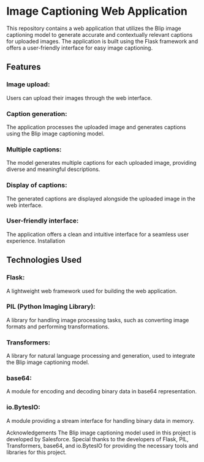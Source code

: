 # Image Captioning Web Application

This repository contains a web application that utilizes the Blip image captioning model to generate accurate and contextually relevant captions for uploaded images. The application is built using the Flask framework and offers a user-friendly interface for easy image captioning.

## Features

### Image upload:
Users can upload their images through the web interface.
### Caption generation:
The application processes the uploaded image and generates captions using the Blip image captioning model.
### Multiple captions: 
The model generates multiple captions for each uploaded image, providing diverse and meaningful descriptions.
### Display of captions:
The generated captions are displayed alongside the uploaded image in the web interface.
### User-friendly interface:
The application offers a clean and intuitive interface for a seamless user experience.
Installation


## Technologies Used
### Flask:
A lightweight web framework used for building the web application.
### PIL (Python Imaging Library):
A library for handling image processing tasks, such as converting image formats and performing transformations.
### Transformers:
A library for natural language processing and generation, used to integrate the Blip image captioning model.
### base64:
A module for encoding and decoding binary data in base64 representation.
### io.BytesIO:
A module providing a stream interface for handling binary data in memory.


Acknowledgements
The Blip image captioning model used in this project is developed by Salesforce. Special thanks to the developers of Flask, PIL, Transformers, base64, and io.BytesIO for providing the necessary tools and libraries for this project.


